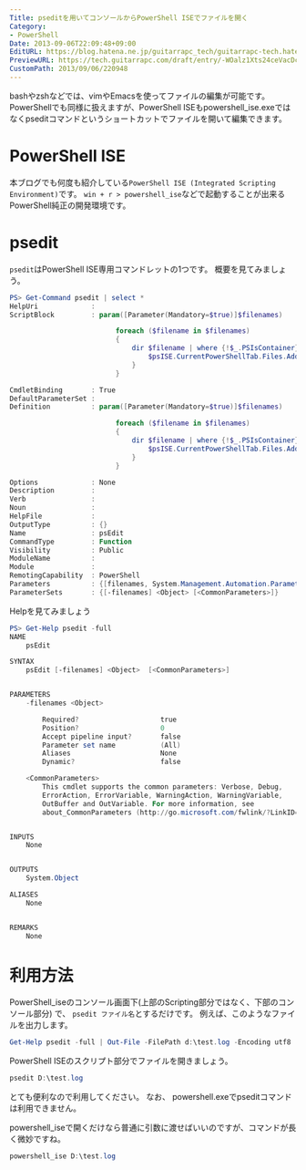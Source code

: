 ```yaml
---
Title: pseditを用いてコンソールからPowerShell ISEでファイルを開く
Category:
- PowerShell
Date: 2013-09-06T22:09:48+09:00
EditURL: https://blog.hatena.ne.jp/guitarrapc_tech/guitarrapc-tech.hatenablog.com/atom/entry/6802418398341016624
PreviewURL: https://tech.guitarrapc.com/draft/entry/-WOalz1Xts24ceVacDcgphZE-sU
CustomPath: 2013/09/06/220948
---
```


<!--
Date: 2013-09-06T22:09:48+09:00
URL: https://tech.guitarrapc.com/entry/2013/09/06/220948
-->

bashやzshなどでは、vimやEmacsを使ってファイルの編集が可能です。
PowerShellでも同様に扱えますが、PowerShell ISEもpowershell_ise.exeではなくpseditコマンドというショートカットでファイルを開いて編集できます。

# PowerShell ISE

本ブログでも何度も紹介している`PowerShell ISE (Integrated Scripting Environment)`です。
`win + r > powershell_ise`などで起動することが出来るPowerShell純正の開発環境です。

# psedit

`psedit`はPowerShell ISE専用コマンドレットの1つです。 概要を見てみましょう。

```ps1
PS> Get-Command psedit | select *
HelpUri             :
ScriptBlock         : param([Parameter(Mandatory=$true)]$filenames)

                          foreach ($filename in $filenames)
                          {
                              dir $filename | where {!$_.PSIsContainer} | %{
                                  $psISE.CurrentPowerShellTab.Files.Add($_.FullName) > $null
                              }
                          }

CmdletBinding       : True
DefaultParameterSet :
Definition          : param([Parameter(Mandatory=$true)]$filenames)

                          foreach ($filename in $filenames)
                          {
                              dir $filename | where {!$_.PSIsContainer} | %{
                                  $psISE.CurrentPowerShellTab.Files.Add($_.FullName) > $null
                              }
                          }

Options             : None
Description         :
Verb                :
Noun                :
HelpFile            :
OutputType          : {}
Name                : psEdit
CommandType         : Function
Visibility          : Public
ModuleName          :
Module              :
RemotingCapability  : PowerShell
Parameters          : {[filenames, System.Management.Automation.ParameterMetadata], [Verbose, System.Management.Automation.ParameterMetadata], [Debug, System.Management.Automation.ParameterMetadata], [ErrorAction, System.Management.Automation.ParameterMetadata]...}
ParameterSets       : {[-filenames] <Object> [<CommonParameters>]}
```

Helpを見てみましょう

```ps1
PS> Get-Help psedit -full
NAME
    psEdit

SYNTAX
    psEdit [-filenames] <Object>  [<CommonParameters>]


PARAMETERS
    -filenames <Object>

        Required?                    true
        Position?                    0
        Accept pipeline input?       false
        Parameter set name           (All)
        Aliases                      None
        Dynamic?                     false

    <CommonParameters>
        This cmdlet supports the common parameters: Verbose, Debug,
        ErrorAction, ErrorVariable, WarningAction, WarningVariable,
        OutBuffer and OutVariable. For more information, see
        about_CommonParameters (http://go.microsoft.com/fwlink/?LinkID=113216).


INPUTS
    None


OUTPUTS
    System.Object

ALIASES
    None


REMARKS
    None
```

# 利用方法

PowerShell_iseのコンソール画面下(上部のScripting部分ではなく、下部のコンソール部分) で、 `psedit ファイル名`とするだけです。
例えば、このようなファイルを出力します。

```ps1
Get-Help psedit -full | Out-File -FilePath d:\test.log -Encoding utf8
```

PowerShell ISEのスクリプト部分でファイルを開きましょう。

```ps1
psedit D:\test.log
```

とても便利なので利用してください。
なお、 powershell.exeでpseditコマンドは利用できません。

powershell_iseで開くだけなら普通に引数に渡せばいいのですが、コマンドが長く微妙ですね。

```ps1
powershell_ise D:\test.log
```
